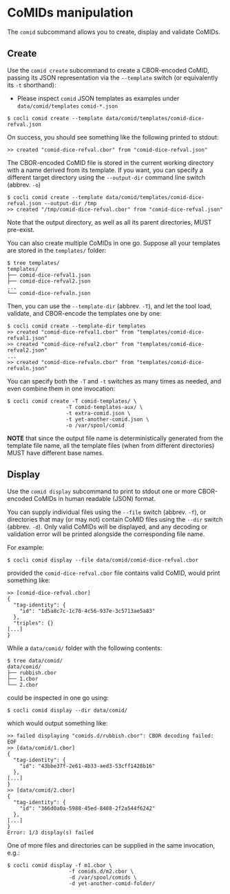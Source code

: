
# CoMIDs manipulation

The `comid` subcommand allows you to create, display and validate CoMIDs.

## Create

Use the `comid create` subcommand to create a CBOR-encoded CoMID, passing its
JSON representation via the `--template` switch (or equivalently its `-t` shorthand):

* Please inspect `comid` JSON templates as examples under `data/comid/templates` `comid-*.json`

```
$ cocli comid create --template data/comid/templates/comid-dice-refval.json
```
On success, you should see something like the following printed to stdout:
```
>> created "comid-dice-refval.cbor" from "comid-dice-refval.json"
```

The CBOR-encoded CoMID file is stored in the current working directory with a
name derived from its template.  If you want, you can specify a different
target directory using the `--output-dir` command line switch (abbrev. `-o`)
```
$ cocli comid create --template data/comid/templates/comid-dice-refval.json --output-dir /tmp
>> created "/tmp/comid-dice-refval.cbor" from "comid-dice-refval.json"
```
Note that the output directory, as well as all its parent directories, MUST
pre-exist.

You can also create multiple CoMIDs in one go.  Suppose all your templates are
stored in the `templates/` folder:
```
$ tree templates/
templates/
├── comid-dice-refval1.json
├── comid-dice-refval2.json
...
└── comid-dice-refvaln.json
```
Then, you can use the `--template-dir` (abbrev. `-T`), and let the tool load,
validate, and CBOR-encode the templates one by one:
```
$ cocli comid create --template-dir templates
>> created "comid-dice-refval1.cbor" from "templates/comid-dice-refval1.json"
>> created "comid-dice-refval2.cbor" from "templates/comid-dice-refval2.json"
...
>> created "comid-dice-refvaln.cbor" from "templates/comid-dice-refvaln.json"
```

You can specify both the `-T` and `-t` switches as many times as needed, and
even combine them in one invocation:
```
$ cocli comid create -T comid-templates/ \
                   -T comid-templates-aux/ \
                   -t extra-comid.json \
                   -t yet-another-comid.json \
                   -o /var/spool/comid
```

**NOTE** that since the output file name is deterministically generated from the
template file name, all the template files (when from different directories)
MUST have different base names.


## Display

Use the `comid display` subcommand to print to stdout one or more CBOR-encoded
CoMIDs in human readable (JSON) format.

You can supply individual files using the `--file` switch (abbrev. `-f`), or
directories that may (or may not) contain CoMID files using the `--dir` switch
(abbrev. `-d`).  Only valid CoMIDs will be displayed, and any decoding or
validation error will be printed alongside the corresponding file name.

For example:
```
$ cocli comid display --file data/comid/comid-dice-refval.cbor
```
provided the `comid-dice-refval.cbor` file contains valid CoMID, would print something like:
```
>> [comid-dice-refval.cbor]
{
  "tag-identity": {
    "id": "1d5a8c7c-1c70-4c56-937e-3c5713ae5a83"
  },
  "triples": {}
[...]
}
```
While a `data/comid/` folder with the following contents:
```
$ tree data/comid/
data/comid/
├── rubbish.cbor
├── 1.cbor
└── 2.cbor
```
could be inspected in one go using:
```
$ cocli comid display --dir data/comid/
```
which would output something like:
```
>> failed displaying "comids.d/rubbish.cbor": CBOR decoding failed: EOF
>> [data/comid/1.cbor]
{
  "tag-identity": {
    "id": "43bbe37f-2e61-4b33-aed3-53cff1428b16"
  },
[...]
}
>> [data/comid/2.cbor]
{
  "tag-identity": {
    "id": "366d0a0a-5988-45ed-8488-2f2a544f6242"
  },
[...]
}
Error: 1/3 display(s) failed
```

One of more files and directories can be supplied in the same invocation, e.g.:
```
$ cocli comid display -f m1.cbor \
                    -f comids.d/m2.cbor \
                    -d /var/spool/comids \
                    -d yet-another-comid-folder/
```